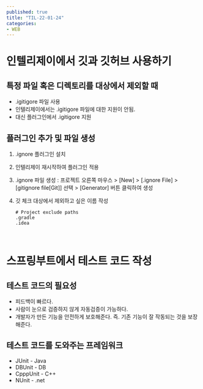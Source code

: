 ```yaml
---
published: true
title: "TIL-22-01-24"
categories: 
- WEB
---
```


# 인텔리제이에서 깃과 깃허브 사용하기

## 특정 파일 혹은 디렉토리를 대상에서 제외할 때

* .igitigore 파일 사용
* 인텔리제이에서는 .igitigore 파일에 대한 지원이 안됨.
* 대신 플러그인에서 .igitigore 지원

##  플러그인 추가 및 파일 생성
1. .ignore 플러그인 설치
2. 인텔리제이 재시작하여 플러그인 적용
3. .ignore 파일 생성 : 프로젝트 오른쪽 마우스 > [New] > [.ignore File] > [gitignore file[Git]] 선택 > [Generator] 버튼 클릭하여 생성
4. 깃 체크 대상에서 제외하고 싶은 이름 작성

   ```
   # Project exclude paths
   .gradle
   .idea
   ```
<br>

# 스프링부트에서 테스트 코드 작성
## 테스트 코드의 필요성
* 피드백이 빠르다. 
* 사람이 눈으로 검증하지 않게 자동검증이 가능하다. 
* 개발자가 만든 기능을 안전하게 보호해준다. 즉. 기존 기능이 잘 작동되는 것을 보장해준다.
  
## 테스트 코드를 도와주는 프레임워크
* JUnit - Java
* DBUnit - DB
* CpppUnit - C++
* NUnit - .net
